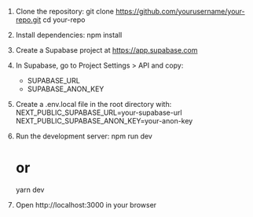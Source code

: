 1. Clone the repository:
   git clone https://github.com/yourusername/your-repo.git
   cd your-repo

2. Install dependencies:
   npm install

3. Create a Supabase project at https://app.supabase.com

4. In Supabase, go to Project Settings > API and copy:
   - SUPABASE_URL
   - SUPABASE_ANON_KEY

5. Create a .env.local file in the root directory with:
   NEXT_PUBLIC_SUPABASE_URL=your-supabase-url
   NEXT_PUBLIC_SUPABASE_ANON_KEY=your-anon-key

6. Run the development server:
   npm run dev
   # or
   yarn dev

7. Open http://localhost:3000 in your browser
